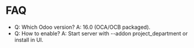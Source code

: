 # FAQ

- Q: Which Odoo version? A: 16.0 (OCA/OCB packaged).
- Q: How to enable? A: Start server with --addon project_department or install in UI.
